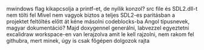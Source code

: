 mwindows flag kikapcsolja a printf-et, de nyílik konzol?
src file és SDL2.dll-t nem tölti fel
Mivel nem vagyok biztos a teljes SDL2-es paritásban a projektet feltöltés előtt át kéne másolni codeblocks-ba
Angol típusnevek, magyar dokumentáció? Majd doxygennel generálni, labvezzel egyeztetni
excalidraw workspace-en van lerajzolva amit le kell rajzolni, nem rakom fel githubra, mert minek, úgy is csak főgépen dolgozok rajta